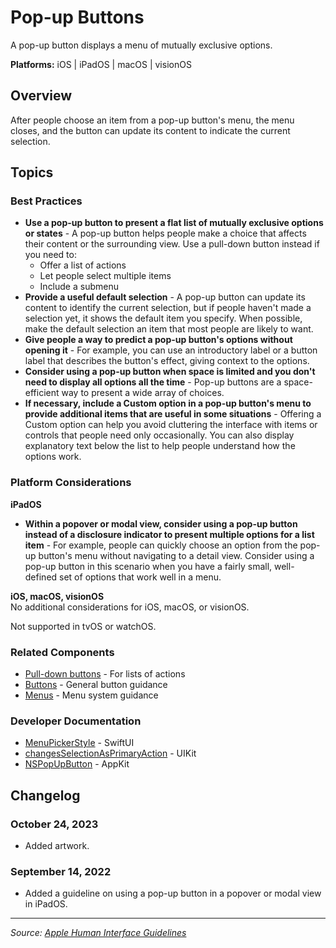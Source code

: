 # Pop-up Buttons

A pop-up button displays a menu of mutually exclusive options.

**Platforms:** iOS | iPadOS | macOS | visionOS

## Overview

After people choose an item from a pop-up button's menu, the menu closes, and the button can update its content to indicate the current selection.

## Topics

### Best Practices

- **Use a pop-up button to present a flat list of mutually exclusive options or states** - A pop-up button helps people make a choice that affects their content or the surrounding view. Use a pull-down button instead if you need to:
  - Offer a list of actions
  - Let people select multiple items
  - Include a submenu
- **Provide a useful default selection** - A pop-up button can update its content to identify the current selection, but if people haven't made a selection yet, it shows the default item you specify. When possible, make the default selection an item that most people are likely to want.
- **Give people a way to predict a pop-up button's options without opening it** - For example, you can use an introductory label or a button label that describes the button's effect, giving context to the options.
- **Consider using a pop-up button when space is limited and you don't need to display all options all the time** - Pop-up buttons are a space-efficient way to present a wide array of choices.
- **If necessary, include a Custom option in a pop-up button's menu to provide additional items that are useful in some situations** - Offering a Custom option can help you avoid cluttering the interface with items or controls that people need only occasionally. You can also display explanatory text below the list to help people understand how the options work.

### Platform Considerations

**iPadOS**  
- **Within a popover or modal view, consider using a pop-up button instead of a disclosure indicator to present multiple options for a list item** - For example, people can quickly choose an option from the pop-up button's menu without navigating to a detail view. Consider using a pop-up button in this scenario when you have a fairly small, well-defined set of options that work well in a menu.

**iOS, macOS, visionOS**  
No additional considerations for iOS, macOS, or visionOS.

Not supported in tvOS or watchOS.

### Related Components

- [Pull-down buttons](https://developer.apple.com/design/human-interface-guidelines/pull-down-buttons) - For lists of actions
- [Buttons](https://developer.apple.com/design/human-interface-guidelines/buttons) - General button guidance
- [Menus](https://developer.apple.com/design/human-interface-guidelines/menus) - Menu system guidance

### Developer Documentation

- [MenuPickerStyle](https://developer.apple.com/documentation/swiftui/menupickerstyle) - SwiftUI
- [changesSelectionAsPrimaryAction](https://developer.apple.com/documentation/uikit/uibutton/3601223-changesselectionasprimaryaction) - UIKit
- [NSPopUpButton](https://developer.apple.com/documentation/appkit/nspopupbutton) - AppKit

## Changelog

### October 24, 2023
- Added artwork.

### September 14, 2022
- Added a guideline on using a pop-up button in a popover or modal view in iPadOS.

---

*Source: [Apple Human Interface Guidelines](https://developer.apple.com/design/human-interface-guidelines/pop-up-buttons)*